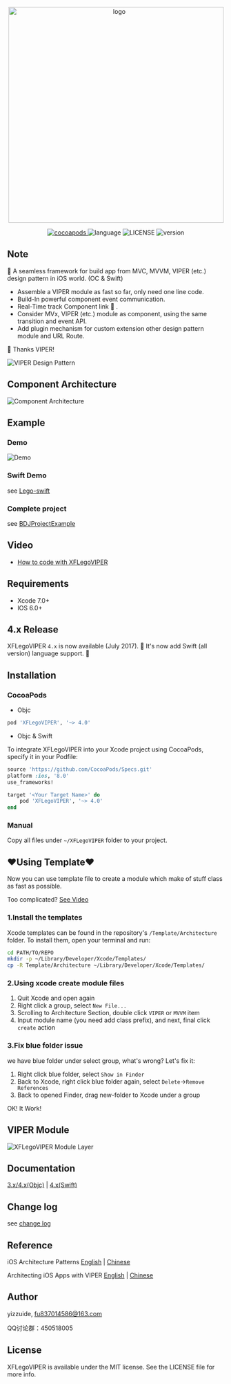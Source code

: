 <p align="center">
    <img src="./ScreenShot/logo.png" alt="logo" width="499"/>
</p>
<p align="center">
  <a href="http://cocoadocs.org/docsets/XFLegoVIPER">
  	<img src="https://img.shields.io/badge/cocoapods-v4.1.0-brightgreen.svg" alt="cocoapods" />
  </a>
  <img src="https://img.shields.io/badge/language-ObjC-orange.svg" alt="language" />
  <img src="https://img.shields.io/npm/l/express.svg" alt="LICENSE" />
  <img src="https://img.shields.io/badge/platform-ios6%2B-green.svg" alt="version" />
</p>

## Note
🚀 A seamless framework for build app from MVC, MVVM, VIPER (etc.) design pattern in iOS world. (OC & Swift)
* Assemble a VIPER module as fast so far, only need one line code.
* Build-In powerful component event communication.
* Real-Time track Component link 💫 .
* Consider MVx, VIPER (etc.) module as component, using the same transition and event API.
* Add plugin mechanism for custom extension other design pattern module and URL Route.

🍺 Thanks VIPER!

![VIPER Design Pattern](https://www.objc.io/images/issue-13/2014-06-07-viper-intro-0a53d9f8.jpg)

## Component Architecture
![Component Architecture](./ScreenShot/construct.png)

## Example
### Demo
![Demo](./ScreenShot/usage.gif)

### Swift Demo
see [Lego-swift](https://github.com/yizzuide/Lego-swift)

### Complete project
see [BDJProjectExample](https://github.com/yizzuide/BDJProjectExample)

## Video
- [How to code with XFLegoVIPER](https://pan.baidu.com/s/1o8yeyN4)


## Requirements
* Xcode 7.0+
* IOS 6.0+

## 4.x Release
XFLegoVIPER `4.x` is now available (July 2017). 🎉 It's now add Swift (all version) language support. 🎉


## Installation
### CocoaPods
- Objc
```ruby
pod 'XFLegoVIPER', '~> 4.0'
```

- Objc & Swift

To integrate XFLegoVIPER into your Xcode project using CocoaPods, specify it in your Podfile:
```ruby
source 'https://github.com/CocoaPods/Specs.git'
platform :ios, '8.0'
use_frameworks!

target '<Your Target Name>' do
    pod 'XFLegoVIPER', '~> 4.0'
end
```

### Manual
Copy all files under `~/XFLegoVIPER` folder  to your project.

## ❤Using Template❤
Now you can use template file to create a module which make of stuff class as fast as possible.

Too complicated? [See Video](https://pan.baidu.com/s/1mihYccw)

### 1.Install the templates
Xcode templates can be found in the repository's `/Template/Architecture` folder. To install them, open your terminal and run:
```bash
cd PATH/TO/REPO
mkdir -p ~/Library/Developer/Xcode/Templates/
cp -R Template/Architecture ~/Library/Developer/Xcode/Templates/
```

### 2.Using xcode create module files
1. Quit Xcode and open again
2. Right click a group, select `New File...`
3. Scrolling to Architecture Section, double click `VIPER` or `MVVM` item
4. Input module name (you need add class prefix), and next, final click `create` action

### 3.Fix blue folder issue
we have blue folder under select group, what's wrong? Let's fix it:

1. Right click blue folder, select `Show in Finder`
2. Back to Xcode, right click blue folder again, select `Delete`->`Remove References`
3. Back to opened Finder, drag new-folder to Xcode under a group

OK! It Work!

## VIPER Module
![XFLegoVIPER Module Layer](./ScreenShot/framework.png)

## Documentation
[3.x/4.x(Objc)](https://github.com/yizzuide/XFLegoVIPER/wiki/1.-Getting-Started-(%E5%BF%AB%E9%80%9F%E5%BC%80%E5%A7%8B))
 | [4.x(Swift)](https://github.com/yizzuide/Lego-swift)

## Change log
see [change log](./RELEASE.md)

## Reference
iOS Architecture Patterns [English](https://medium.com/ios-os-x-development/ios-architecture-patterns-ecba4c38de52#.6tpii2lax) | [Chinese](http://www.cocoachina.com/ios/20160108/14916.html?utm_source=tuicool&utm_medium=referral)

Architecting iOS Apps with VIPER [English](https://www.objc.io/issues/13-architecture/viper/) | [Chinese](https://objccn.io/issue-13-5/)

## Author
yizzuide, fu837014586@163.com

QQ讨论群：450518005

## License
XFLegoVIPER is available under the MIT license. See the LICENSE file for more info.

